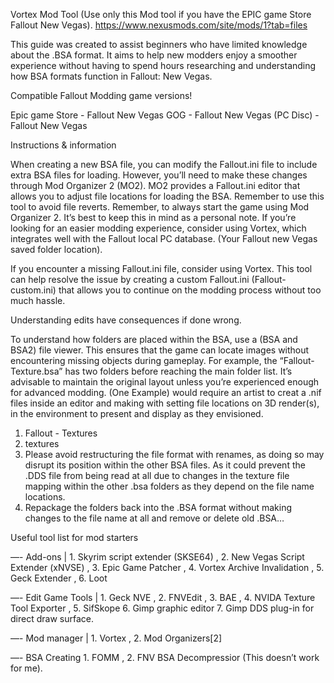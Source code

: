 Vortex Mod Tool (Use only this Mod tool if you have the EPIC game Store Fallout New Vegas). https://www.nexusmods.com/site/mods/1?tab=files


This guide was created to assist beginners who have limited knowledge about the .BSA format. It aims to help new modders enjoy a smoother experience without having to spend hours researching and understanding how BSA formats function in Fallout: New Vegas.

Compatible Fallout Modding game versions!

Epic game Store - Fallout New Vegas
GOG - Fallout New Vegas 
(PC Disc) - Fallout New Vegas

Instructions & information

When creating a new BSA file, you can modify the Fallout.ini file to include extra BSA files for loading. However, you’ll need to make these changes through Mod Organizer 2 (MO2). MO2 provides a Fallout.ini editor that allows you to adjust file locations for loading the BSA. Remember to use this tool to avoid file reverts.
Remember, to always start the game using Mod Organizer 2. It’s best to keep this in mind as a personal note. If you’re looking for an easier modding experience, consider using Vortex, which integrates well with the Fallout local PC database. (Your Fallout new Vegas saved folder location).

If you encounter a missing Fallout.ini file, consider using Vortex. This tool can help resolve the issue by creating a custom Fallout.ini (Fallout-custom.ini) that allows you to continue on the modding process without too much hassle.

Understanding edits have consequences if done wrong.

To understand how folders are placed within the BSA, use a (BSA and BSA2) file viewer. This ensures that the game can locate images without encountering missing objects during gameplay. For example, the “Fallout-Texture.bsa” has two folders before reaching the main folder list. It’s advisable to maintain the original layout unless you’re experienced enough for advanced modding. (One Example) would require an artist to creat a .nif files inside an editor and making with setting file locations on 3D render(s), in the environment to present and display as they envisioned.

1. Fallout - Textures
2. textures
3. Please avoid restructuring the file format with renames, as doing so may disrupt its position within the other BSA files. As it could prevent the .DDS file from being read at all due to changes in the texture file mapping within the other .bsa folders as they depend on the file name locations.
4. Repackage the folders back into the .BSA format without making changes to the file name at all and remove or delete old .BSA…

Useful tool list for mod starters

—- Add-ons | 1. Skyrim script extender (SKSE64) , 2. New Vegas Script Extender (xNVSE) , 3. Epic Game Patcher , 4. Vortex Archive Invalidation , 5. Geck Extender , 6. Loot 

—- Edit Game Tools | 1. Geck NVE , 2. FNVEdit , 3. BAE , 4. NVIDA Texture Tool Exporter , 5. SifSkope 6. Gimp graphic editor 7. Gimp DDS plug-in for direct draw surface.

—- Mod manager | 1. Vortex , 2. Mod Organizers[2]

—- BSA Creating 1. FOMM , 2. FNV BSA Decompressior (This doesn’t work for me).
